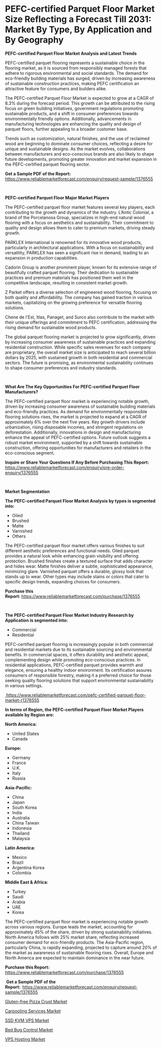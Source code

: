 <p><h1>PEFC-certified Parquet Floor Market Size Reflecting a Forecast Till 2031: Market By Type, By Application and By Geography</h1></p><p><strong>PEFC-certified Parquet Floor Market Analysis and Latest Trends</strong></p>
<p><p>PEFC-certified parquet flooring represents a sustainable choice in the flooring market, as it is sourced from responsibly managed forests that adhere to rigorous environmental and social standards. The demand for eco-friendly building materials has surged, driven by increasing awareness of sustainable construction practices, making PEFC certification an attractive feature for consumers and builders alike. </p><p>The PEFC-certified Parquet Floor Market is expected to grow at a CAGR of 8.3% during the forecast period. This growth can be attributed to the rising focus on green building initiatives, government regulations promoting sustainable products, and a shift in consumer preferences towards environmentally friendly options. Additionally, advancements in manufacturing technologies are enhancing the quality and design of parquet floors, further appealing to a broader customer base. </p><p>Trends such as customization, natural finishes, and the use of reclaimed wood are beginning to dominate consumer choices, reflecting a desire for unique and sustainable designs. As the market evolves, collaborations between manufacturers and eco-conscious brands are also likely to shape future developments, promoting greater innovation and market expansion in the PEFC-certified parquet flooring sector.</p></p>
<p><strong>Get a Sample PDF of the Report:&nbsp;</strong> <a href="https://www.reliablemarketforecast.com/enquiry/request-sample/1376555?utm_campaign=1768&utm_medium=2&utm_source=Github&utm_content=ia&utm_term=23102024&utm_id=pefc-certified-parquet-floor">https://www.reliablemarketforecast.com/enquiry/request-sample/1376555</a></p>
<p>&nbsp;</p>
<p><strong>PEFC-certified Parquet Floor Major Market Players</strong></p>
<p><p>The PEFC-certified parquet floor market features several key players, each contributing to the growth and dynamics of the industry. L’Antic Colonial, a brand of the Porcelanosa Group, specializes in high-end natural wood flooring with a focus on aesthetics and sustainability. Their commitment to quality and design allows them to cater to premium markets, driving steady growth.</p><p>PARKLEX International is renowned for its innovative wood products, particularly in architectural applications. With a focus on sustainability and versatility, PARKLEX has seen a significant rise in demand, leading to an expansion in production capabilities.</p><p>Cadorin Group is another prominent player, known for its extensive range of beautifully crafted parquet flooring. Their dedication to sustainable practices and premium materials has positioned them well in the competitive landscape, resulting in consistent market growth.</p><p>Z Parket offers a diverse selection of engineered wood flooring, focusing on both quality and affordability. The company has gained traction in various markets, capitalizing on the growing preference for versatile flooring solutions.</p><p>Chene de l'Est, Itlas, Panaget, and Surco also contribute to the market with their unique offerings and commitment to PEFC certification, addressing the rising demand for sustainable wood products.</p><p>The global parquet flooring market is projected to grow significantly, driven by increasing consumer awareness of sustainable practices and expanding residential construction. While specific sales revenues for each company are proprietary, the overall market size is anticipated to reach several billion dollars by 2025, with sustained growth in both residential and commercial sectors. The future is promising, as environmental sustainability continues to shape consumer preferences and industry standards.</p></p>
<p>&nbsp;</p>
<p><strong>What Are The Key Opportunities For PEFC-certified Parquet Floor Manufacturers?</strong></p>
<p><p>The PEFC-certified parquet floor market is experiencing notable growth, driven by increasing consumer awareness of sustainable building materials and eco-friendly practices. As demand for environmentally responsible flooring solutions rises, the market is projected to expand at a CAGR of approximately 6% over the next five years. Key growth drivers include urbanization, rising disposable incomes, and stringent regulations on deforestation. Additionally, innovations in design and manufacturing enhance the appeal of PEFC-certified options. Future outlook suggests a robust market environment, supported by a shift towards sustainable construction, offering opportunities for manufacturers and retailers in the eco-conscious segment.</p></p>
<p><strong>Inquire or Share Your Questions If Any Before Purchasing This Report:</strong> <a href="https://www.reliablemarketforecast.com/enquiry/pre-order-enquiry/1376555?utm_campaign=1768&utm_medium=2&utm_source=Github&utm_content=ia&utm_term=23102024&utm_id=pefc-certified-parquet-floor">https://www.reliablemarketforecast.com/enquiry/pre-order-enquiry/1376555</a></p>
<p>&nbsp;</p>
<p><strong>Market Segmentation</strong></p>
<p><strong>The PEFC-certified Parquet Floor Market Analysis by types is segmented into:</strong></p>
<p><ul><li>Oiled</li><li>Brushed</li><li>Matte</li><li>Varnished</li><li>Others</li></ul></p>
<p><p>The PEFC-certified parquet floor market offers various finishes to suit different aesthetic preferences and functional needs. Oiled parquet provides a natural look while enhancing grain visibility and offering protection. Brushed finishes create a textured surface that adds character and hides wear. Matte finishes deliver a subtle, sophisticated appearance, minimizing glare. Varnished parquet offers a durable, glossy look that stands up to wear. Other types may include stains or colors that cater to specific design trends, expanding choices for consumers.</p></p>
<p><strong>Purchase this Report:&nbsp;</strong><a href="https://www.reliablemarketforecast.com/purchase/1376555?utm_campaign=1768&utm_medium=2&utm_source=Github&utm_content=ia&utm_term=23102024&utm_id=pefc-certified-parquet-floor">https://www.reliablemarketforecast.com/purchase/1376555</a></p>
<p>&nbsp;</p>
<p><strong>The PEFC-certified Parquet Floor Market Industry Research by Application is segmented into:</strong></p>
<p><ul><li>Commercial</li><li>Residential</li></ul></p>
<p><p>PEFC-certified parquet flooring is increasingly popular in both commercial and residential markets due to its sustainable sourcing and environmental benefits. In commercial spaces, it offers durability and aesthetic appeal, complementing design while promoting eco-conscious practices. In residential applications, PEFC-certified parquet provides warmth and elegance, ensuring a healthy indoor environment. Its certification assures consumers of responsible forestry, making it a preferred choice for those seeking quality flooring solutions that support environmental sustainability in various settings.</p></p>
<p><a href="https://www.reliablemarketforecast.com/pefc-certified-parquet-floor-market-r1376555?utm_campaign=1768&utm_medium=2&utm_source=Github&utm_content=ia&utm_term=23102024&utm_id=pefc-certified-parquet-floor">&nbsp;https://www.reliablemarketforecast.com/pefc-certified-parquet-floor-market-r1376555</a></p>
<p><strong>In terms of Region, the PEFC-certified Parquet Floor Market Players available by Region are:</strong></p>
<p>
    <p> <strong> North America: </strong>
        <ul>
            <li>United States</li>
            <li>Canada</li>
        </ul>
        </p> 
    <p> <strong> Europe: </strong>
        <ul>
            <li>Germany</li>
            <li>France</li>
            <li>U.K.</li>
            <li>Italy</li>
            <li>Russia</li>
        </ul>
        </p> 
    <p> <strong> Asia-Pacific: </strong>
        <ul>
            <li>China</li>
            <li>Japan</li>
            <li>South Korea</li>
            <li>India</li>
            <li>Australia</li>
            <li>China Taiwan</li>
            <li>Indonesia</li>
            <li>Thailand</li>
            <li>Malaysia</li>
        </ul>
        </p> 
    <p> <strong> Latin America: </strong>
        <ul>
            <li>Mexico</li>
            <li>Brazil</li>
            <li>Argentina Korea</li>
            <li>Colombia</li>
        </ul>
        </p> 
    <p> <strong> Middle East & Africa: </strong>
        <ul>
            <li>Turkey</li>
            <li>Saudi</li>
            <li>Arabia</li>
            <li>UAE</li>
            <li>Korea</li>
        </ul>
    </p>
    </p>
<p><p>The PEFC-certified parquet floor market is experiencing notable growth across various regions. Europe leads the market, accounting for approximately 45% of the share, driven by strong sustainability initiatives. North America follows with 25% market share, reflecting increased consumer demand for eco-friendly products. The Asia-Pacific region, particularly China, is rapidly expanding, projected to capture around 20% of the market as awareness of sustainable flooring rises. Overall, Europe and North America are expected to maintain dominance in the near future.</p></p>
<p><strong>Purchase this Report: </strong><a href="https://www.reliablemarketforecast.com/purchase/1376555?utm_campaign=1768&utm_medium=2&utm_source=Github&utm_content=ia&utm_term=23102024&utm_id=pefc-certified-parquet-floor">https://www.reliablemarketforecast.com/purchase/1376555</a></p>
<p>&nbsp;<strong>Get a Sample PDF of the Report:&nbsp;&nbsp;</strong><a href="https://www.reliablemarketforecast.com/enquiry/request-sample/1376555?utm_campaign=1768&utm_medium=2&utm_source=Github&utm_content=ia&utm_term=23102024&utm_id=pefc-certified-parquet-floor">https://www.reliablemarketforecast.com/enquiry/request-sample/1376555</a></p>
<p><strong></strong></p>
<p><p><a href="https://github.com/AdeaKodra585/Market-Research-Report-List-1/blob/main/gluten-free-pizza-crust-market.md?utm_campaign=1768&utm_medium=2&utm_source=Github&utm_content=ia&utm_term=23102024&utm_id=pefc-certified-parquet-floor">Gluten-free Pizza Crust Market</a></p><p><a href="https://www.linkedin.com/pulse/carpooling-services-market-global-regional-analysis-tr8ae?utm_campaign=1768&utm_medium=2&utm_source=Github&utm_content=ia&utm_term=23102024&utm_id=pefc-certified-parquet-floor">Carpooling Services Market</a></p><p><a href="https://www.linkedin.com/pulse/ssd-kvm-vps-market-research-report-exploring-size-revenue-mv2re?utm_campaign=1768&utm_medium=2&utm_source=Github&utm_content=ia&utm_term=23102024&utm_id=pefc-certified-parquet-floor">SSD KVM VPS Market</a></p><p><a href="https://www.linkedin.com/pulse/bed-bug-control-market-evolution-global-trends-regional-dynamics-pid7e?utm_campaign=1768&utm_medium=2&utm_source=Github&utm_content=ia&utm_term=23102024&utm_id=pefc-certified-parquet-floor">Bed Bug Control Market</a></p><p><a href="https://www.linkedin.com/pulse/vps-hosting-industry-sector-market-dynamics-future-scenarios-oy7ve?utm_campaign=1768&utm_medium=2&utm_source=Github&utm_content=ia&utm_term=23102024&utm_id=pefc-certified-parquet-floor">VPS Hosting Market</a></p></p>